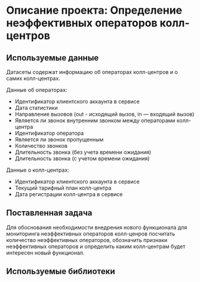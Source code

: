# Описание проекта: Определение неэффективных операторов колл-центров

## Используемые данные

Датасеты содержат информацию об операторах колл-центров и о самих колл-центрах.

Данные об операторах:

- Идентификатор клиентского аккаунта в сервисе
- Дата статистики
- Направление вызовов (out - исходящий вызов, in — входящий вызов)
- Является ли звонок внутренним звонком между операторами колл-центра
- Идентификатор оператора
- Является ли звонок пропущенным
- Количество звонков
- Длительность звонка (без учета времени ожидания)
- Длительность звонка (с учетом времени ожидания)

Данные о колл-центрах:

- Идентификатор клиентского аккаунта в сервисе
- Текущий тарифный план колл-центра
- Дата регистрации колл-центра в сервисе

## Поставленная задача
Для обоснования необходимости внедрения нового функционала для мониторинга неэффективных операторов колл-ценров посчитать количество неэффективных операторов, обозначить признаки неэффективных операторов и определить каким колл-центрам будет интересен новый функционал.


## Используемые библиотеки


